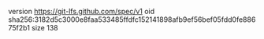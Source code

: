 version https://git-lfs.github.com/spec/v1
oid sha256:3182d5c3000e8faa533485ffdfc152141898afb9ef56bef05fdd0fe88675f2b1
size 138
